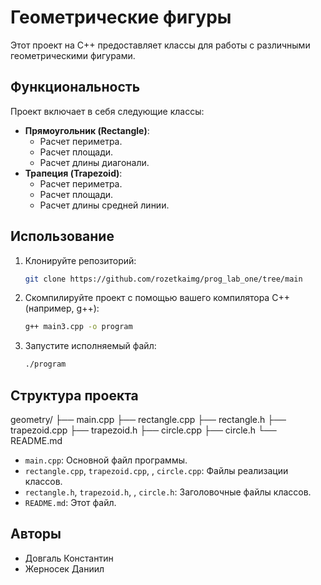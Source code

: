 # Геометрические фигуры

Этот проект на C++ предоставляет классы для работы с различными геометрическими фигурами.

## Функциональность

Проект включает в себя следующие классы:

* **Прямоугольник (Rectangle)**:
    * Расчет периметра.
    * Расчет площади.
    * Расчет длины диагонали.
* **Трапеция (Trapezoid)**:
    * Расчет периметра.
    * Расчет площади.
    * Расчет длины средней линии.

## Использование

1.  Клонируйте репозиторий:

    ```bash
    git clone https://github.com/rozetkaimg/prog_lab_one/tree/main
    ```

2.  Скомпилируйте проект с помощью вашего компилятора C++ (например, g++):

    ```bash
    g++ main3.cpp -o program
    ```

3.  Запустите исполняемый файл:

    ```bash
    ./program
    ```

## Структура проекта

geometry/
├── main.cpp
├── rectangle.cpp
├── rectangle.h
├── trapezoid.cpp
├── trapezoid.h
├── circle.cpp
├── circle.h
└── README.md


* `main.cpp`: Основной файл программы.
* `rectangle.cpp`, `trapezoid.cpp`, , `circle.cpp`: Файлы реализации классов.
* `rectangle.h`, `trapezoid.h`, , `circle.h`: Заголовочные файлы классов.
* `README.md`: Этот файл.

## Авторы

* Довгаль Константин
* Жерносек Даниил


